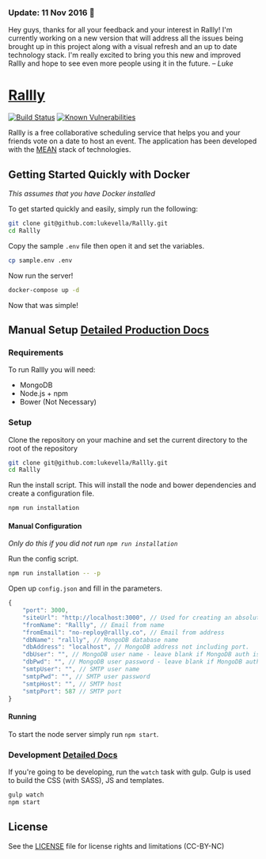 ### Update: 11 Nov 2016 📝

Hey guys, thanks for all your feedback and your interest in Rallly! I'm currently working on a new version that will address all the issues being brought up in this project along with a visual refresh and an up to date technology stack. I'm really excited to bring you this new and improved Rallly and hope to see even more people using it in the future. *– Luke*

# [Rallly](http://rallly.co)
[![Build Status](https://travis-ci.org/lukevella/Rallly.svg?branch=master)](https://travis-ci.org/lukevella/Rallly)
[![Known Vulnerabilities](https://snyk.io/test/github/lukevella/rallly/badge.svg)](https://snyk.io/test/github/lukevella/rallly)

Rallly is a free collaborative scheduling service that helps you and your friends vote on a date to host an event. The application has been developed with the [MEAN](http://en.wikipedia.org/wiki/MEAN) stack of technologies.


## Getting Started Quickly with Docker
*This assumes that you have Docker installed*

To get started quickly and easily, simply run the following:

```bash
git clone git@github.com:lukevella/Rallly.git
cd Rallly
```
Copy the sample `.env` file then open it and set the variables. 
```bash
cp sample.env .env
```

Now run the server!
```bash
docker-compose up -d
```

Now that was simple!

## Manual Setup [Detailed Production Docs](docs/production/README.md)
### Requirements

To run Rallly you will need:

* MongoDB
* Node.js + npm
* Bower (Not Necessary)

### Setup

Clone the repository on your machine and set the current directory to the root of the repository

```bash
git clone git@github.com:lukevella/Rallly.git
cd Rallly
```
Run the install script. This will install the node and bower dependencies and create a configuration file.

```bash
npm run installation
```

#### Manual Configuration
*Only do this if you did not run `npm run installation`*

Run the config script. 
```bash
npm run installation -- -p
```
Open up `config.json` and fill in the parameters.

```javascript
{
    "port": 3000,
    "siteUrl": "http://localhost:3000", // Used for creating an absolute URL
    "fromName": "Rallly", // Email from name
    "fromEmail": "no-reploy@rallly.co", // Email from address
    "dbName": "rallly", // MongoDB database name
    "dbAddress": "localhost", // MongoDB address not including port. 
    "dbUser": "", // MongoDB user name - leave blank if MongoDB auth is disabled
    "dbPwd": "", // MongoDB user password - leave blank if MongoDB auth is disabled
    "smtpUser": "", // SMTP user name
    "smtpPwd": "", // SMTP user password
    "smtpHost": "", // SMTP host
    "smtpPort": 587 // SMTP port
}
```

#### Running
To start the node server simply run `npm start`.

### Development [Detailed Docs](docs/development/README.md)
If you're going to be developing, run the `watch` task with gulp. Gulp is used to build the CSS (with SASS), JS and templates.

```bash
gulp watch
npm start
```

## License
See the [LICENSE](LICENSE.txt) file for license rights and limitations (CC-BY-NC)
